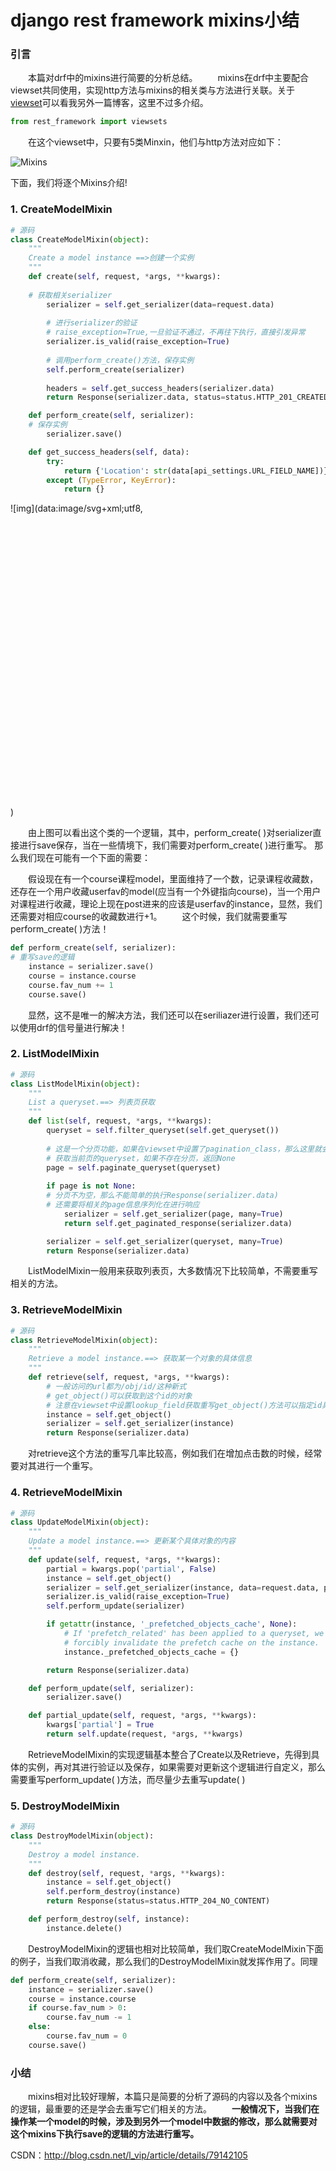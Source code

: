 # django rest framework mixins小结

### 引言

  本篇对drf中的mixins进行简要的分析总结。
  mixins在drf中主要配合viewset共同使用，实现http方法与mixins的相关类与方法进行关联。关于[viewset](https://juejin.im/post/5a66d262f265da3e317e4cc5)可以看我另外一篇博客，这里不过多介绍。

```python
from rest_framework import viewsets
```

  在这个viewset中，只要有5类Minxin，他们与http方法对应如下：

![Mixins](https://user-gold-cdn.xitu.io/2018/1/23/1612249e5cba8220?imageView2/0/w/1280/h/960/format/webp/ignore-error/1)

下面，我们将逐个Mixins介绍!

### 1. CreateModelMixin

```python
# 源码
class CreateModelMixin(object):
    """
    Create a model instance ==>创建一个实例
    """
    def create(self, request, *args, **kwargs):
    
	# 获取相关serializer
        serializer = self.get_serializer(data=request.data)
        
        # 进行serializer的验证
        # raise_exception=True,一旦验证不通过，不再往下执行，直接引发异常
        serializer.is_valid(raise_exception=True)
        
        # 调用perform_create()方法，保存实例
        self.perform_create(serializer)
        
        headers = self.get_success_headers(serializer.data)
        return Response(serializer.data, status=status.HTTP_201_CREATED, headers=headers)

    def perform_create(self, serializer):
    # 保存实例
        serializer.save()

    def get_success_headers(self, data):
        try:
            return {'Location': str(data[api_settings.URL_FIELD_NAME])}
        except (TypeError, KeyError):
            return {}
```

![img](data:image/svg+xml;utf8,<?xml version="1.0"?><svg xmlns="http://www.w3.org/2000/svg" version="1.1" width="835" height="777"></svg>)

  由上图可以看出这个类的一个逻辑，其中，perform_create( )对serializer直接进行save保存，当在一些情境下，我们需要对perform_create( )进行重写。 那么我们现在可能有一个下面的需要：

  假设现在有一个course课程model，里面维持了一个数，记录课程收藏数，还存在一个用户收藏userfav的model(应当有一个外键指向course)，当一个用户对课程进行收藏，理论上现在post进来的应该是userfav的instance，显然，我们还需要对相应course的收藏数进行+1。
  这个时候，我们就需要重写perform_create( )方法！

```python
def perform_create(self, serializer):
# 重写save的逻辑
	instance = serializer.save()
	course = instance.course
	course.fav_num += 1
	course.save()
```

  显然，这不是唯一的解决方法，我们还可以在seriliazer进行设置，我们还可以使用drf的信号量进行解决！

### 2. ListModelMixin

```python
# 源码
class ListModelMixin(object):
    """
    List a queryset.==> 列表页获取
    """
    def list(self, request, *args, **kwargs):
        queryset = self.filter_queryset(self.get_queryset())
        
        # 这是一个分页功能，如果在viewset中设置了pagination_class，那么这里就会起作用
        # 获取当前页的queryset，如果不存在分页，返回None
        page = self.paginate_queryset(queryset)
        
        if page is not None:
	    # 分页不为空，那么不能简单的执行Response(serializer.data)
	    # 还需要将相关的page信息序列化在进行响应
            serializer = self.get_serializer(page, many=True)
            return self.get_paginated_response(serializer.data)

        serializer = self.get_serializer(queryset, many=True)
        return Response(serializer.data)
```

  ListModelMixin一般用来获取列表页，大多数情况下比较简单，不需要重写相关的方法。

### 3. RetrieveModelMixin

```python
# 源码
class RetrieveModelMixin(object):
    """
    Retrieve a model instance.==> 获取某一个对象的具体信息
    """
    def retrieve(self, request, *args, **kwargs):
    	# 一般访问的url都为/obj/id/这种新式
    	# get_object()可以获取到这个id的对象
    	# 注意在viewset中设置lookup_field获取重写get_object()方法可以指定id具体对象是什么~！
        instance = self.get_object()
        serializer = self.get_serializer(instance)
        return Response(serializer.data)
```

  对retrieve这个方法的重写几率比较高，例如我们在增加点击数的时候，经常要对其进行一个重写。

### 4. RetrieveModelMixin

```python
# 源码
class UpdateModelMixin(object):
    """
    Update a model instance.==> 更新某个具体对象的内容
    """
    def update(self, request, *args, **kwargs):
        partial = kwargs.pop('partial', False)
        instance = self.get_object()
        serializer = self.get_serializer(instance, data=request.data, partial=partial)
        serializer.is_valid(raise_exception=True)
        self.perform_update(serializer)

        if getattr(instance, '_prefetched_objects_cache', None):
            # If 'prefetch_related' has been applied to a queryset, we need to
            # forcibly invalidate the prefetch cache on the instance.
            instance._prefetched_objects_cache = {}

        return Response(serializer.data)

    def perform_update(self, serializer):
        serializer.save()

    def partial_update(self, request, *args, **kwargs):
        kwargs['partial'] = True
        return self.update(request, *args, **kwargs)
```

  RetrieveModelMixin的实现逻辑基本整合了Create以及Retrieve，先得到具体的实例，再对其进行验证以及保存，如果需要对更新这个逻辑进行自定义，那么需要重写perform_update( )方法，而尽量少去重写update( )

### 5. DestroyModelMixin

```python
# 源码
class DestroyModelMixin(object):
    """
    Destroy a model instance.
    """
    def destroy(self, request, *args, **kwargs):
        instance = self.get_object()
        self.perform_destroy(instance)
        return Response(status=status.HTTP_204_NO_CONTENT)

    def perform_destroy(self, instance):
        instance.delete()
```

  DestroyModelMixin的逻辑也相对比较简单，我们取CreateModelMixin下面的例子，当我们取消收藏，那么我们的DestroyModelMixin就发挥作用了。同理

```python
def perform_create(self, serializer):
	instance = serializer.save()
	course = instance.course
	if course.fav_num > 0:
		course.fav_num -= 1
	else:
		course.fav_num = 0
	course.save()
```

### 小结

  mixins相对比较好理解，本篇只是简要的分析了源码的内容以及各个mixins的逻辑，最重要的还是学会去重写它们相关的方法。
  **一般情况下，当我们在操作某一个model的时候，涉及到另外一个model中数据的修改，那么就需要对这个mixins下执行save的逻辑的方法进行重写。**

CSDN：http://blog.csdn.net/l_vip/article/details/79142105